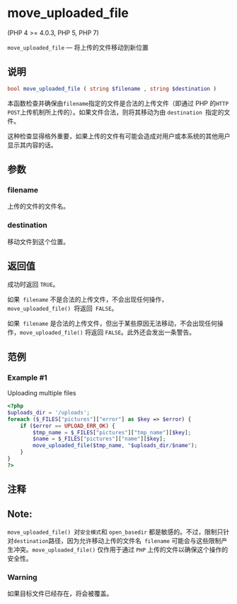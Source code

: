 # move_uploaded_file
(PHP 4 >= 4.0.3, PHP 5, PHP 7)

``move_uploaded_file`` — 将上传的文件移动到新位置

## 说明 
```php
bool move_uploaded_file ( string $filename , string $destination )
```
本函数检查并确保由`` filename ``指定的文件是合法的上传文件（即通过 PHP 的`` HTTP POST ``上传机制所上传的）。如果文件合法，则将其移动为由 ``destination ``指定的文件。

这种检查显得格外重要，如果上传的文件有可能会造成对用户或本系统的其他用户显示其内容的话。

## 参数 
### filename
上传的文件的文件名。

### destination
移动文件到这个位置。

## 返回值 
成功时返回 ``TRUE``。

如果`` filename`` 不是合法的上传文件，不会出现任何操作，``move_uploaded_file() ``将返回`` FALSE``。

如果`` filename`` 是合法的上传文件，但出于某些原因无法移动，不会出现任何操作，``move_uploaded_file()`` 将返回 ``FALSE``。此外还会发出一条警告。

## 范例 
###  Example #1 
Uploading multiple files
```php
<?php
$uploads_dir = '/uploads';
foreach ($_FILES["pictures"]["error"] as $key => $error) {
    if ($error == UPLOAD_ERR_OK) {
        $tmp_name = $_FILES["pictures"]["tmp_name"][$key];
        $name = $_FILES["pictures"]["name"][$key];
        move_uploaded_file($tmp_name, "$uploads_dir/$name");
    }
}
?>
```
## 注释
## Note:
``move_uploaded_file() ``对``安全模式``和 ``open_basedir`` 都是敏感的。不过，限制只针对`` destination ``路径，因为允许移动上传的文件名`` filename`` 可能会与这些限制产生冲突。``move_uploaded_file()`` 仅作用于通过 ``PHP`` 上传的文件以确保这个操作的安全性。
### Warning
如果目标文件已经存在，将会被覆盖。